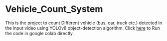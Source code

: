 # Vehicle_Count_System
This is the project to count Different vehicle (bus, car, truck etc.) detected in the input video using YOLOv8 object-detection algorithm.
Click [here]([quora.com/profile/Ashish-Kulkarni-100](https://colab.research.google.com/drive/1TgdB04pNTa70Z1zE3RMwt9ZXNOANcw_D#scrollTo=WkR9WDjCEn18)https://colab.research.google.com/drive/1TgdB04pNTa70Z1zE3RMwt9ZXNOANcw_D#scrollTo=WkR9WDjCEn18) to Run the code in google colab directly.
